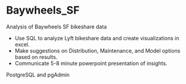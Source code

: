 # Baywheels_SF
Analysis of Baywheels SF bikeshare data

- Use SQL to analyze Lyft bikeshare data and create visualizations in excel.
- Make suggestions on Distribution, Maintenance, and Model options based on results.
- Communicate 5-8 minute powerpoint presentation of insights.

PostgreSQL and pgAdmin
